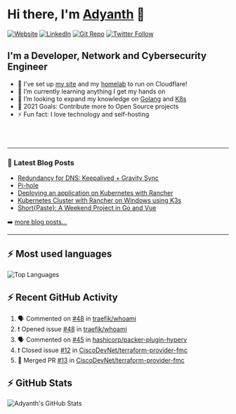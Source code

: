 # Hi there, I'm [Adyanth][website] 👋

[![Website](https://img.shields.io/website?label=adyanth.dev&style=for-the-badge&url=https%3A%2F%2Fadyanth.dev)](https://adyanth.dev)
[![LinkedIn](https://img.shields.io/badge/LinkedIn-adyanth--h-blue?style=for-the-badge)](https://www.linkedin.com/in/adyanth-h/)
[![Git Repo](https://img.shields.io/badge/Git%20Repo-git.adyanth.site-green?style=for-the-badge)](https://git.adyanth.site/adyanth)
[![Twitter Follow](https://img.shields.io/twitter/follow/Adyanth_H?color=1DA1F2&logo=twitter&style=for-the-badge)](https://twitter.com/intent/follow?original_referer=https%3A%2F%2Fgithub.com%2FAdyanth_H&screen_name=Adyanth_H)

## I'm a Developer, Network and Cybersecurity Engineer

- 🔭 I've set up [my site][website] and my [homelab](https://adyanth.site/series/homelab/) to run on Cloudflare!
- 🌱 I’m currently learning anything I get my hands on
- 👯 I’m looking to expand my knowledge on [Golang](https://adyanth.site/tags/golang/) and [K8s](https://adyanth.site/tags/k8s/)
- 🥅 2021 Goals: Contribute more to Open Source projects
- ⚡ Fun fact: I love technology and self-hosting

<!-- ### Languages and Tools -->

<br />
<br />

---

### 📕 Latest Blog Posts

<!-- BLOG-POST-LIST:START -->
- [Redundancy for DNS: Keepalived + Gravity Sync](https://adyanth.site/posts/redundancy-keepalived-gravitysync/)
- [Pi-hole](https://adyanth.site/posts/pi-hole/)
- [Deploying an application on Kubernetes with Rancher](https://adyanth.site/posts/deploying-an-app-on-rancher-kubernetes/)
- [Kubernetes Cluster with Rancher on Windows using K3s](https://adyanth.site/posts/kubernetes-cluster-on-windows/)
- [Short{Paste}: A Weekend Project in Go and Vue](https://adyanth.site/posts/shortpaste-a-weekend-project/)
<!-- BLOG-POST-LIST:END -->

➡️ [more blog posts...](https://adyanth.dev/archives/)

---

## :zap: Most used languages

![Top Languages](https://github-readme-stats.vercel.app/api/top-langs/?username=adyanth&hide=javascript&count_private=true&theme=dark)

## :zap: Recent GitHub Activity
  
<!--START_SECTION:activity-->
1. 🗣 Commented on [#48](https://github.com/traefik/whoami/issues/48) in [traefik/whoami](https://github.com/traefik/whoami)
2. ❗️ Opened issue [#48](https://github.com/traefik/whoami/issues/48) in [traefik/whoami](https://github.com/traefik/whoami)
3. 🗣 Commented on [#45](https://github.com/hashicorp/packer-plugin-hyperv/issues/45) in [hashicorp/packer-plugin-hyperv](https://github.com/hashicorp/packer-plugin-hyperv)
4. ❗️ Closed issue [#12](https://github.com/CiscoDevNet/terraform-provider-fmc/issues/12) in [CiscoDevNet/terraform-provider-fmc](https://github.com/CiscoDevNet/terraform-provider-fmc)
5. 🎉 Merged PR [#13](https://github.com/CiscoDevNet/terraform-provider-fmc/pull/13) in [CiscoDevNet/terraform-provider-fmc](https://github.com/CiscoDevNet/terraform-provider-fmc)
<!--END_SECTION:activity-->

</details>

## :zap: GitHub Stats

![Adyanth's GitHub Stats](https://github-readme-stats.vercel.app/api?username=adyanth&show_icons=true&hide_border=true&count_private=true&theme=dark)

[website]: https://adyanth.dev/
[twitter]: https://twitter.com/Adyanth_H
[linkedin]: https://linkedin.com/in/adyanth-h/
